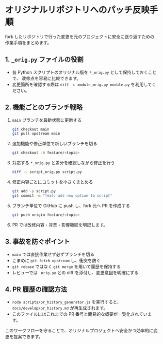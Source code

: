 # オリジナルリポジトリへのパッチ反映手順

fork したリポジトリで行った変更を元のプロジェクトに安全に送り返すための作業手順をまとめます。

## 1. `_orig.py` ファイルの役割

- 各 Python スクリプトのオリジナル版を `*_orig.py` として保持しておくことで、
  改修点を容易に比較できます。
- 変更箇所を確認する際は `diff -u module_orig.py module.py` を利用してください。

## 2. 機能ごとのブランチ戦略

1. `main` ブランチを最新状態に更新する
   ```bash
   git checkout main
   git pull upstream main
   ```
2. 追加機能や修正単位で新しいブランチを切る
   ```bash
   git checkout -b feature/<topic>
   ```
3. 対応する `*_orig.py` と差分を確認しながら修正を行う
   ```bash
   diff -u script_orig.py script.py
   ```
4. 修正内容ごとにコミットを小さくまとめる
   ```bash
   git add -p script.py
   git commit -m "feat: add new option to script"
   ```
5. ブランチ単位で GitHub に push し、fork 元へ PR を作成する
   ```bash
   git push origin feature/<topic>
   ```
6. PR では改修内容・背景・影響範囲を明記します。

## 3. 事故を防ぐポイント

- `main` では直接作業せず必ずブランチを切る
- こまめに `git fetch upstream` し、衝突を防ぐ
- `git rebase` ではなく `git merge` を用いて履歴を保持する
- レビューでは `_orig.py` との diff を添付し、変更意図を明確にする

## 4. PR 履歴の確認方法

- `node scripts/pr_history_generator.js` を実行すると、`docs/develop/pr_history.md` が再生成されます。
- このファイルにはこれまでの PR 番号と簡易的な概要が一覧化されています。

このワークフローを守ることで、オリジナルプロジェクトへ安全かつ効率的に変更を提案できます。
